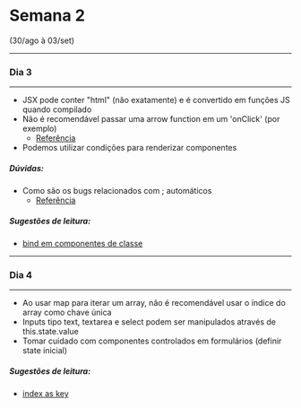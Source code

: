 # Semana 2
(30/ago à 03/set)

---
### Dia 3
---

- JSX pode conter "html" (não exatamente) e é convertido em funções JS quando compilado
- Não é recomendável passar uma arrow function em um 'onClick' (por exemplo)
  - [Referência](https://pt-br.reactjs.org/docs/handling-events.html)
- Podemos utilizar condições para renderizar componentes

##### Dúvidas:
- Como são os bugs relacionados com ; automáticos
  - [Referência](https://stackoverflow.com/questions/2846283/what-are-the-rules-for-javascripts-automatic-semicolon-insertion-asi)
  
##### Sugestões de leitura:
- [bind em componentes de classe](https://developer.mozilla.org/pt-BR/docs/Web/JavaScript/Reference/Global_objects/Function/bind)

---
### Dia 4
---

- Ao usar map para iterar um array, não é recomendável usar o índice do array como chave única
- Inputs tipo text, textarea e select podem ser manipulados através de this.state.value
- Tomar cuidado com componentes controlados em formulários (definir state inicial)


##### Sugestões de leitura:
- [index as key](https://robinpokorny.medium.com/index-as-a-key-is-an-anti-pattern-e0349aece318)
 